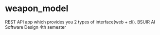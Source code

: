 # weapon_model
REST API app which provides you 2 types of interface(web + cli). BSUIR AI Software Design 4th semester
